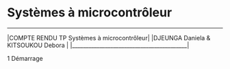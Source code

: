# Systèmes à microcontrôleur
____________________________________________
|COMPTE RENDU TP Systèmes à microcontrôleur|
|DJEUNGA Daniela & KITSOUKOU Debora        |
|__________________________________________|

1 Démarrage

